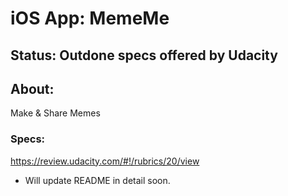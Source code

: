# iOS App: MemeMe

## Status: Outdone specs offered by Udacity

## About:
Make & Share Memes

### Specs: 
https://review.udacity.com/#!/rubrics/20/view

* Will update README in detail soon.
